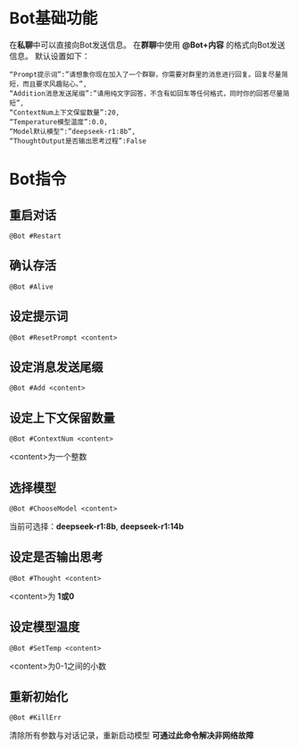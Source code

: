 # Bot基础功能
在**私聊**中可以直接向Bot发送信息。
在**群聊**中使用 **@Bot+内容** 的格式向Bot发送信息。
默认设置如下：

    “Prompt提示词”:”请想象你现在加入了一个群聊，你需要对群里的消息进行回复。回复尽量简短，而且要求风趣贴心。”,
    “Addition消息发送尾缀”:”请用纯文字回答，不含有如回车等任何格式，同时你的回答尽量简短”,
    “ContextNum上下文保留数量”:20,
    “Temperature模型温度”:0.0,
    “Model默认模型“:”deepseek-r1:8b”,
    “ThoughtOutput是否输出思考过程”:False
    
# Bot指令
## 重启对话
    @Bot #Restart
## 确认存活
    @Bot #Alive
## 设定提示词
    @Bot #ResetPrompt <content>
## 设定消息发送尾缀
    @Bot #Add <content>
## 设定上下文保留数量
    @Bot #ContextNum <content>
\<content>为一个整数
## 选择模型
    @Bot #ChooseModel <content>
当前可选择：**deepseek-r1:8b**, **deepseek-r1:14b**
## 设定是否输出思考
    @Bot #Thought <content>
\<content>为 **1或0**
## 设定模型温度
    @Bot #SetTemp <content>
\<content>为0-1之间的小数
## 重新初始化
    @Bot #KillErr
清除所有参数与对话记录，重新启动模型
**可通过此命令解决非网络故障**